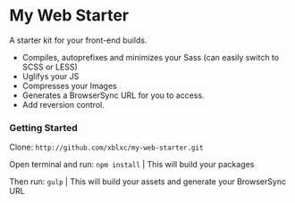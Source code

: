 # My Web Starter
A starter kit for your front-end builds.

- Compiles, autoprefixes and minimizes your Sass (can easily switch to SCSS or LESS)
- Uglifys your JS
- Compresses your Images
- Generates a BrowserSync URL for you to access.
- Add reversion control.

### Getting Started
Clone: `http://github.com/xblxc/my-web-starter.git`

Open terminal and run: `npm install` | This will build your packages

Then run: `gulp` | This will build your assets and generate your BrowserSync URL
